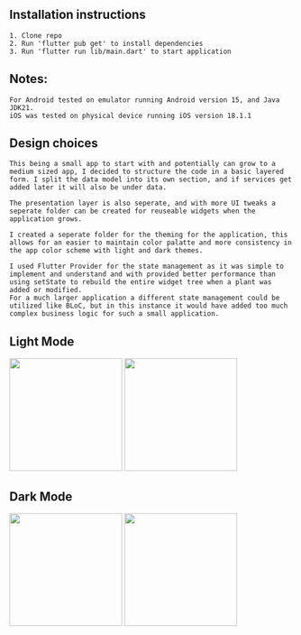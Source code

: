 
## Installation instructions 
    1. Clone repo
    2. Run 'flutter pub get' to install dependencies
    3. Run 'flutter run lib/main.dart' to start application

## Notes:
    For Android tested on emulator running Android version 15, and Java JDK21.
    iOS was tested on physical device running iOS version 18.1.1

## Design choices
    This being a small app to start with and potentially can grow to a medium sized app, I decided to structure the code in a basic layered form. I split the data model into its own section, and if services get added later it will also be under data.
    
    The presentation layer is also seperate, and with more UI tweaks a seperate folder can be created for reuseable widgets when the application grows.

    I created a seperate folder for the theming for the application, this allows for an easier to maintain color palatte and more consistency in the app color scheme with light and dark themes.

    I used Flutter Provider for the state management as it was simple to implement and understand and with provided better performance than using setState to rebuild the entire widget tree when a plant was added or modified.
    For a much larger application a different state management could be utilized like BLoC, but in this instance it would have added too much complex business logic for such a small application.

## Light Mode
<img src="https://github.com/user-attachments/assets/c3d64e35-52b0-4646-9319-3aedeedf6f19" width=200>
<img src="https://github.com/user-attachments/assets/4417198a-0054-4038-8a60-657ef3b4a4d2" width=200>

## Dark Mode
<img src="https://github.com/user-attachments/assets/539ff55d-7ffc-4c23-9c41-445d5154de57" width=200>
<img src="https://github.com/user-attachments/assets/400c86b5-a118-4f40-bdfa-4273c2b38163" width=200>
